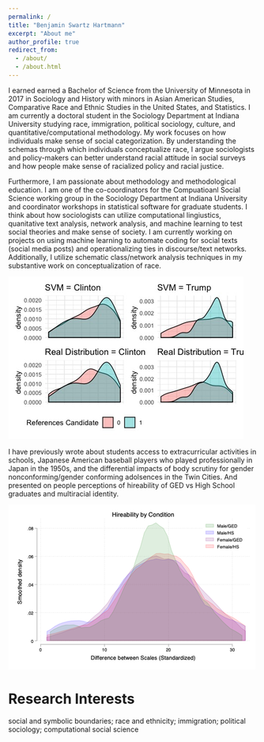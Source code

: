 ```yaml
---
permalink: /
title: "Benjamin Swartz Hartmann"
excerpt: "About me"
author_profile: true
redirect_from: 
  - /about/
  - /about.html
---
```


I earned earned a Bachelor of Science from the University of Minnesota in 2017 in Sociology and History with minors in Asian American Studies, Comparative Race and Ethnic Studies in the United States, and Statistics. I am currently a doctoral student in the Sociology Department at Indiana University studying race, immigration, political sociology, culture, and quantitative/computational methodology. My work focuses on how individuals make sense of social categorization. By understanding the  schemas through which individuals conceptualize race, I argue sociologists and policy-makers can better understand racial attitude in social surveys and how people make sense of racialized policy and racial justice.   

Furthermore, I am passionate about methodology and methodological education. I am one of the co-coordinators for the Compuatioanl Social Science working group in the Sociology Department at Indiana University and coordinator workshops in statistical software for graduate students. I think about how sociologists can utilize computational lingiustics, quanitative text analysis, network analysis, and machine learning to test social theories and make sense of society. I am currently working on projects on using machine learning to automate coding for social texts (social media posts) and operationalizing ties in discourse/text networks. Additionally, I utilize schematic class/network analysis techniques in my substantive work on conceptualization of race. 

![SVM results](/images/cand_real.jpeg)

I have previously wrote about students access to extracurricular activities in schools, Japanese American baseball players who played professionally in Japan in the 1950s, and the differential impacts of body scrutiny for gender nonconforming/gender conforming adolsences in the Twin Cities. And presented on people perceptions of hireability of GED vs High School graduates and multiracial identity.

![GED/HS](/images/kernel_diff.png)

Research Interests
======
social and symbolic boundaries; race and ethnicity; immigration; political sociology; computational social science

